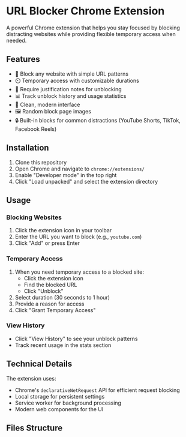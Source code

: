 # URL Blocker Chrome Extension

A powerful Chrome extension that helps you stay focused by blocking distracting websites while providing flexible temporary access when needed.

## Features

- 🚫 Block any website with simple URL patterns
- ⏲️ Temporary access with customizable durations
- 📝 Require justification notes for unblocking
- 📊 Track unblock history and usage statistics
- 🎨 Clean, modern interface
- 🖼️ Random block page images
- 🔒 Built-in blocks for common distractions (YouTube Shorts, TikTok, Facebook Reels)

## Installation

1. Clone this repository
2. Open Chrome and navigate to `chrome://extensions/`
3. Enable "Developer mode" in the top right
4. Click "Load unpacked" and select the extension directory

## Usage

### Blocking Websites

1. Click the extension icon in your toolbar
2. Enter the URL you want to block (e.g., `youtube.com`)
3. Click "Add" or press Enter

### Temporary Access

1. When you need temporary access to a blocked site:
   - Click the extension icon
   - Find the blocked URL
   - Click "Unblock"
2. Select duration (30 seconds to 1 hour)
3. Provide a reason for access
4. Click "Grant Temporary Access"

### View History

- Click "View History" to see your unblock patterns
- Track recent usage in the stats section

## Technical Details

The extension uses:

- Chrome's `declarativeNetRequest` API for efficient request blocking
- Local storage for persistent settings
- Service worker for background processing
- Modern web components for the UI

## Files Structure
